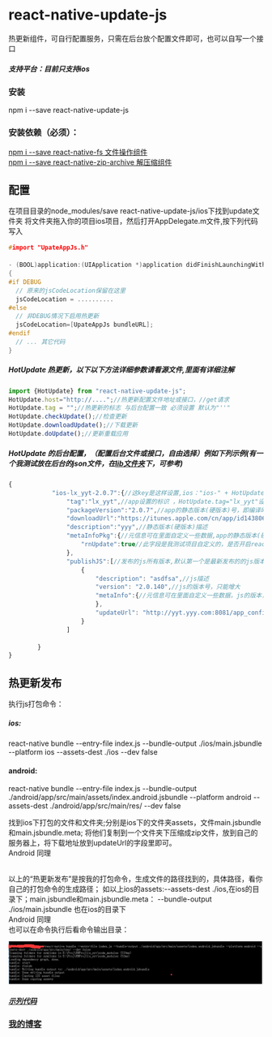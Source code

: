 # react-native-update-js
热更新组件，可自行配置服务，只需在后台放个配置文件即可，也可以自写一个接口
##### 支持平台：目前只支持ios
### 安装
npm i --save react-native-update-js
### 安装依赖（必须）：
[npm i --save react-native-fs 文件操作组件](https://github.com/itinance/react-native-fs)<BR/>
[npm i --save react-native-zip-archive 解压缩组件](https://github.com/plrthink/react-native-zip-archive)<BR/>

## 配置
在项目目录的node_modules/save react-native-update-js/ios下找到update文件夹
将文件夹拖入你的项目ios项目，然后打开AppDelegate.m文件,按下列代码写入
```cpp
#import "UpateAppJs.h"

- (BOOL)application:(UIApplication *)application didFinishLaunchingWithOptions:(NSDictionary *)launchOptions
{
#if DEBUG
  // 原来的jsCodeLocation保留在这里
  jsCodeLocation = ..........
#else
  // 非DEBUG情况下启用热更新
  jsCodeLocation=[UpateAppJs bundleURL];
#endif
  // ... 其它代码
}
```

##### HotUpdate 热更新，以下以下方法详细参数请看源文件,里面有详细注解
```javascript
import {HotUpdate} from "react-native-update-js";
HotUpdate.host="http://....";//热更新配置文件地址或接口，//get请求
HotUpdate.tag = "";//热更新的标志 与后台配置一致 必须设置 默认为"''"
HotUpdate.checkUpdate();//检查更新
HotUpdate.downloadUpdate();//下载更新
HotUpdate.doUpdate();//更新重载应用
```

##### HotUpdate 的后台配置，（配置后台文件或接口，自由选择）例如下列示例(有一个我测试放在后台的json文件，在[lib文件夹](https://github.com/gegeyang0124/react-native-update-js/blob/master/lib/update.json)下，可参考)
```javascript
{
            "ios-lx_yyt-2.0.7":{//这key是这样设置,ios："ios-" + HotUpdate.tag + "-" + packageVersion = "lx_yyt-2.0.7";android："android-" + HotUpdate.tag + "-" + packageVersion = "lx_yyt-2.0.7";
                "tag":"lx_yyt",//app设置的标识 ，HotUpdate.tag="lx_yyt"设置的一致
                "packageVersion":"2.0.7",//app的静态版本(硬版本)号，即编译时设置的版本号，此发生变化就会去下载新的静态版本(硬版本)
                "downloadUrl":"https://itunes.apple.com/cn/app/id1438062830?l=en&mt=8",//静态版本(硬版本)下载地址
                "description":"yyy",//静态版本(硬版本)描述
                "metaInfoPkg":{//元信息可在里面自定义一些数据,app的静态版本(硬版本)，更新时回传
                    "rnUpdate":true//此字段是我测试项目自定义的，是否开启react-native-update热更新，默认false关闭，使用自定义热更新；true开启，使用react-native-update热更新，只能选择一种
                },
                "publishJS":[//发布的js所有版本,默认第一个是最新发布的的js版本,可任选一个更新
                    {
                        "description": "asdfsa",//js描述
                        "version": "2.0.140",//js的版本号，只能增大
                        "metaInfo":{//元信息可在里面自定义一些数据，js的版本，更新时回传
                        },
                        "updateUrl": "http://yyt.yyy.com:8081/app_config/lx_yyt_app.zip" //js包
                    }
                ]

        }
}
```


## 热更新发布
执行js打包命令：<BR/>

##### ios:<BR/>
react-native bundle --entry-file index.js --bundle-output ./ios/main.jsbundle --platform ios --assets-dest ./ios --dev false

#### android:<BR/>
react-native bundle --entry-file index.js --bundle-output ./android/app/src/main/assets/index.android.jsbundle --platform android --assets-dest ./android/app/src/main/res/ --dev false

找到ios下打包的文件和文件夹;分别是ios下的文件夹assets，文件main.jsbundle和main.jsbundle.meta;
将他们复制到一个文件夹下压缩成zip文件，放到自己的服务器上，将下载地址放到updateUrl的字段里即可。
<BR/>
Android 同理
<BR/>

<BR/>
以上的“热更新发布”是按我的打包命令，生成文件的路径找到的，具体路径，看你自己的打包命令的生成路径；
如以上ios的assets:--assets-dest ./ios,在ios的目录下；main.jsbundle和main.jsbundle.meta： --bundle-output ./ios/main.jsbundle
也在ios的目录下
<BR/>
Android 同理
<BR/>
也可以在命令执行后看命令输出目录：<BR/>

![示例命令图](https://github.com/gegeyang0124/react-native-update-js/blob/master/res/cmd.png)

##### [示列代码](https://github.com/gegeyang0124/react-native-update-js/blob/master/example/HotUpdateTest.js)

### [我的博客](http://blog.sina.com.cn/s/articlelist_6078695441_0_1.html)

